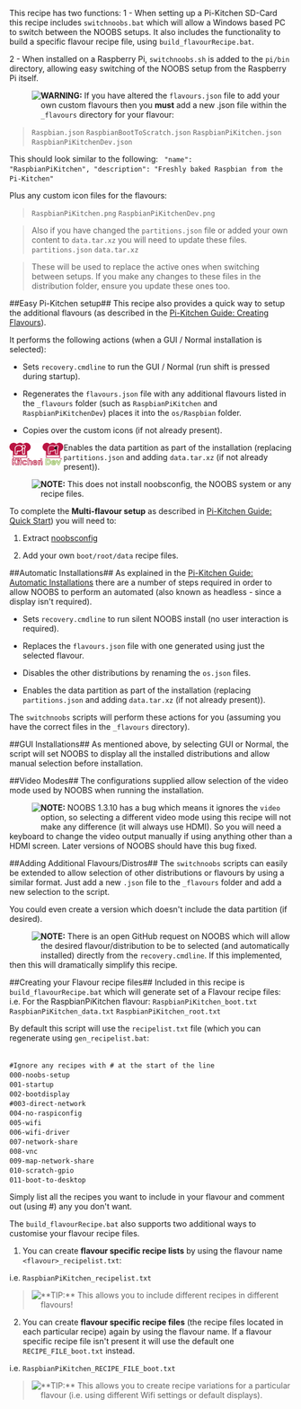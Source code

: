 This recipe has two functions:
1 - When setting up a Pi-Kitchen SD-Card this recipe includes `switchnoobs.bat` which will allow a Windows based PC to switch between the NOOBS setups.  It also includes the functionality to build a specific flavour recipe file, using `build_flavourRecipe.bat`.

2 - When installed on a Raspberry Pi, `switchnoobs.sh` is added to the `pi/bin` directory, allowing easy switching of the NOOBS setup from the Raspberry Pi itself.

><img style="float:left" src="IMG_SRC/warn.png" height=40/>
**WARNING:** If you have altered the `flavours.json` file to add your own custom flavours then you **must** add a new .json file within the `_flavours` directory for your flavour:

>`Raspbian.json`
>`RaspbianBootToScratch.json`
>`RaspbianPiKitchen.json`
>`RaspbianPiKitchenDev.json`

This should look similar to the following:
<code>
      "name": "RaspbianPiKitchen",
      "description": "Freshly baked Raspbian from the Pi-Kitchen"
</code>

Plus any custom icon files for the flavours:
>`RaspbianPiKitchen.png`
>`RaspbianPiKitchenDev.png`


>Also if you have changed the `partitions.json` file or added your own content to `data.tar.xz` you will need to update these files.
>`partitions.json`
>`data.tar.xz`

>These will be used to replace the active ones when switching between setups.  If you make any changes to these files in the distribution folder, ensure you update these ones too.

##Easy Pi-Kitchen setup##
This recipe also provides a quick way to setup the additional flavours (as described in the <a href="http://pihw.wordpress.com/guides/pi-kitchen/creatingflavours/">Pi-Kitchen Guide: Creating Flavours</a>).

It performs the following actions (when a GUI / Normal installation is selected):

- Sets `recovery.cmdline` to run the GUI / Normal (run shift is pressed during startup).

- Regenerates the `flavours.json` file with any additional flavours listed in the `_flavours` folder (such as `RaspbianPiKitchen` and `RaspbianPiKitchenDev`) places it into the `os/Raspbian` folder.

- Copies over the custom icons (if not already present).

<img style="float:left" src="_flavours/RaspbianPiKitchen.png" height=40/>
<img style="float:left" src="_flavours/RaspbianPiKitchenDev.png" height=40/>

- Enables the data partition as part of the installation (replacing `partitions.json` and adding `data.tar.xz` (if not already present)).

><img style="float:left" src="IMG_SRC/note.png" height=40/>
**NOTE:** This does not install noobsconfig, the NOOBS system or any recipe files.

To complete the **Multi-flavour setup** as described in <a href="http://pihw.wordpress.com/guides/pi-kitchen/quickstart/">Pi-Kitchen Guide: Quick Start</a>) you will need to:

1. Extract [noobsconfig](https://github.com/procount/noobsconfig/blob/master/noobsconfig.zip?raw=true)

2. Add your own `boot/root/data` recipe files.

##Automatic Installations##
As explained in the <a href="http://pihw.wordpress.com/guides/pi-kitchen/automaticinstallations/">Pi-Kitchen Guide: Automatic Installations</a> there are a number of steps required in order to allow NOOBS to perform an automated (also known as headless - since a display isn't required).

- Sets `recovery.cmdline` to run silent NOOBS install (no user interaction is required).

- Replaces the `flavours.json` file with one generated using just the selected flavour.

- Disables the other distributions by renaming the `os.json` files.

- Enables the data partition as part of the installation (replacing `partitions.json` and adding `data.tar.xz` (if not already present)).

The `switchnoobs` scripts will perform these actions for you (assuming you have the correct files in the `_flavours` directory).

##GUI Installations##
As mentioned above, by selecting GUI or Normal, the script will set NOOBS to display all the installed distributions and allow manual selection before installation.

##Video Modes##
The configurations supplied allow selection of the video mode used by NOOBS when running the installation.

><img style="float:left" src="IMG_SRC/note.png" height=40/>
**NOTE:** NOOBS 1.3.10 has a bug which means it ignores the `video` option, so selecting a different video mode using this recipe will not make any difference (it will always use HDMI).  So you will need a keyboard to change the video output manually if using anything other than a HDMI screen.  Later versions of NOOBS should have this bug fixed.

##Adding Additional Flavours/Distros##
The `switchnoobs` scripts can easily be extended to allow selection of other distributions or flavours by using a similar format.  Just add a new `.json` file to the `_flavours` folder and add a new selection to the script.

You could even create a version which doesn't include the data partition (if desired).

><img style="float:left" src="IMG_SRC/note.png" height=40/>
**NOTE:** There is an open GitHub request on NOOBS which will allow the desired flavour/distribution to be to selected (and automatically installed) directly from the `recovery.cmdline`.  If this implemented, then this will dramatically simplify this recipe.

##Creating your Flavour recipe files##
Included in this recipe is `build_flavourRecipe.bat` which will generate set of a Flavour recipe files:
i.e. For the RaspbianPiKitchen flavour:
`RaspbianPiKitchen_boot.txt`
`RaspbianPiKitchen_data.txt`
`RaspbianPiKitchen_root.txt`

By default this script will use the `recipelist.txt` file (which you can regenerate using `gen_recipelist.bat`:

<code>
#Ignore any recipes with # at the start of the line 
000-noobs-setup
001-startup
002-bootdisplay
#003-direct-network
004-no-raspiconfig
005-wifi
006-wifi-driver
007-network-share
008-vnc
009-map-network-share
010-scratch-gpio
011-boot-to-desktop
</code>

Simply list all the recipes you want to include in your flavour and comment out (using #) any you don't want.

The `build_flavourRecipe.bat` also supports two additional ways to customise your flavour recipe files.

1. You can create **flavour specific recipe lists** by using the flavour name `<flavour>_recipelist.txt`:

i.e. `RaspbianPiKitchen_recipelist.txt`

><img style="float:left" src="IMG_SRC/tip.png" height=40/>
>**TIP:** This allows you to include different recipes in different flavours!

2. You can create **flavour specific recipe files** (the recipe files located in each particular recipe) again by using the flavour name.  If a flavour specific recipe file isn't present it will use the default one `RECIPE_FILE_boot.txt` instead.

i.e. `RaspbianPiKitchen_RECIPE_FILE_boot.txt`

><img style="float:left" src="IMG_SRC/tip.png" height=40/>
>**TIP:** This allows you to create recipe variations for a particular flavour (i.e. using different Wifi settings or default displays).